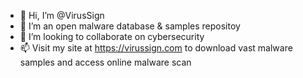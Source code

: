 - 👋 Hi, I’m @VirusSign
- 👀 I’m an open malware database & samples repositoy
- 💞️ I’m looking to collaborate on cybersecurity
- 📫 Visit my site at https://virussign.com to download vast malware samples and access online malware scan

<!---
VirusSign/VirusSign is a ✨ special ✨ repository because its `README.md` (this file) appears on your GitHub profile.
You can click the Preview link to take a look at your changes.
--->

